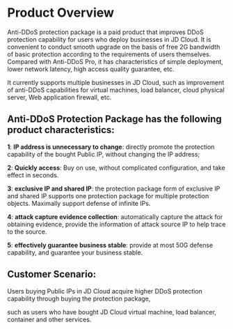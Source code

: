 
# Product Overview

Anti-DDoS protection package is a paid product that improves DDoS protection capability for users who deploy businesses in JD Cloud. It is convenient to conduct smooth upgrade on the basis of free 2G bandwidth of basic protection according to the requirements of users themselves. Compared with Anti-DDoS Pro, it has characteristics of simple deployment, lower network latency, high access quality guarantee, etc.

It currently supports multiple businesses in JD Cloud, such as improvement of anti-DDoS capabilities for virtual machines, load balancer, cloud physical server, Web application firewall, etc.

## Anti-DDoS Protection Package has the following product characteristics:

**1**: **IP address is unnecessary to change**: directly promote the protection capability of the bought Public IP, without changing the IP address;

**2**: **Quickly access**: Buy on use, without complicated configuration, and take effect in seconds.

**3**: **exclusive IP and shared IP**: the protection package form of exclusive IP and shared IP supports one protection package for multiple protection objects. Maximally support defense of infinite IPs.

**4**: **attack capture evidence collection**: automatically capture the attack for obtaining evidence, provide the information of attack source IP to help trace to the source. 

**5**: **effectively guarantee business stable**: provide at most 50G defense capability, and guarantee your business stable.

 

## Customer Scenario:
Users buying Public IPs in JD Cloud acquire higher DDoS protection capability through buying the protection package,

such as users who have bought JD Cloud virtual machine, load balancer, container and other services.
